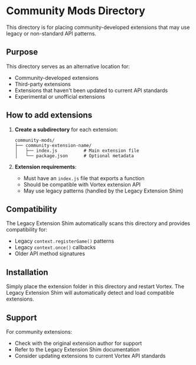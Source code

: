 # Community Mods Directory

This directory is for placing community-developed extensions that may use legacy or non-standard API patterns.

## Purpose

This directory serves as an alternative location for:
- Community-developed extensions
- Third-party extensions
- Extensions that haven't been updated to current API standards
- Experimental or unofficial extensions

## How to add extensions

1. **Create a subdirectory** for each extension:
   ```
   community-mods/
   ├── community-extension-name/
   │   ├── index.js          # Main extension file
   │   └── package.json      # Optional metadata
   ```

2. **Extension requirements**:
   - Must have an `index.js` file that exports a function
   - Should be compatible with Vortex extension API
   - May use legacy patterns (handled by the Legacy Extension Shim)

## Compatibility

The Legacy Extension Shim automatically scans this directory and provides compatibility for:
- Legacy `context.registerGame()` patterns
- Legacy `context.once()` callbacks
- Older API method signatures

## Installation

Simply place the extension folder in this directory and restart Vortex. The Legacy Extension Shim will automatically detect and load compatible extensions.

## Support

For community extensions:
- Check with the original extension author for support
- Refer to the Legacy Extension Shim documentation
- Consider updating extensions to current Vortex API standards